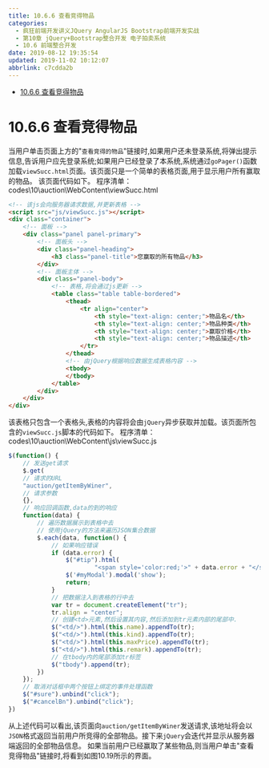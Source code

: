 ```yaml
---
title: 10.6.6 查看竞得物品
categories: 
  - 疯狂前端开发讲义JQuery AngularJS Bootstrap前端开发实战
  - 第10章 jQuery+Bootstrap整合开发 电子拍卖系统
  - 10.6 前端整合开发
date: 2019-08-12 19:35:54
updated: 2019-11-02 10:12:07
abbrlink: c7cdda2b
---
```

<div id='my_toc'>

- [10.6.6 查看竞得物品](/JavaReadingNotes/c7cdda2b/#10-6-6-查看竞得物品)

</div>
<!--more-->
<script>if (navigator.platform.toLowerCase() == 'win32'){document.getElementById('my_toc').style.display = 'none';}</script>

<!--end-->
# 10.6.6 查看竞得物品 #
当用户单击页面上方的"`查看竞得的物品`"链接时,如果用户还未登录系统,将弹出提示信息,告诉用户应先登录系统;如果用户已经登录了本系统,系统通过`goPager()`函数加载`viewSucc.html`页面。该页面只是一个简单的表格页面,用于显示用户所有赢取的物品。
该页面代码如下。
程序清单：codes\10\auction\WebContent\viewSucc.html
```html
<!-- 该js会向服务器请求数据,并更新表格 -->
<script src="js/viewSucc.js"></script>
<div class="container">
    <!-- 面板 -->
    <div class="panel panel-primary">
        <!-- 面板头 -->
        <div class="panel-heading">
            <h3 class="panel-title">您赢取的所有物品</h3>
        </div>
        <!-- 面板主体 -->
        <div class="panel-body">
            <!-- 表格,将会通过js更新 -->
            <table class="table table-bordered">
                <thead>
                    <tr align="center">
                        <th style="text-align: center;">物品名</th>
                        <th style="text-align: center;">物品种类</th>
                        <th style="text-align: center;">赢取价格</th>
                        <th style="text-align: center;">物品描述</th>
                    </tr>
                </thead>
                <!-- 由jQuery根据响应数据生成表格内容 -->
                <tbody>
                </tbody>
            </table>
        </div>
    </div>
</div>
```
该表格只包含一个表格头,表格的内容将会由`jQuery`异步获取并加载。该页面所包含的`viewSucc.js`脚本的代码如下。
程序清单：codes\10\auction\WebContent\js\viewSucc.js
```javascript
$(function() {
    // 发送get请求
    $.get(
    // 请求的URL
    "auction/getItemByWiner",
    // 请求参数
    {},
    // 响应回调函数,data的到的响应
    function(data) {
        // 遍历数据展示到表格中去
        // 使用jQuery的方法来遍历JSON集合数据
        $.each(data, function() {
            // 如果响应错误
            if (data.error) {
                $("#tip").html(
                        "<span style='color:red;'>" + data.error + "</span>");
                $('#myModal').modal('show');
                return;
            }
            // 把数据注入到表格的行中去
            var tr = document.createElement("tr");
            tr.align = "center";
            // 创建<td>元素,然后设置其内容,然后添加到tr元素内部的尾部中.
            $("<td/>").html(this.name).appendTo(tr);
            $("<td/>").html(this.kind).appendTo(tr);
            $("<td/>").html(this.maxPrice).appendTo(tr);
            $("<td/>").html(this.remark).appendTo(tr);
            // 在tbody内的尾部添加tr标签
            $("tbody").append(tr);
        })
    });
    // 取消对话框中两个按钮上绑定的事件处理函数
    $("#sure").unbind("click");
    $("#cancelBn").unbind("click");
})
```
从上述代码可以看出,该页面向`auction/getItemByWiner`发送请求,该地址将会以`JSON`格式返回当前用户所竞得的全部物品。接下来`jQuery`会迭代并显示从服务器端返回的全部物品信息。
如果当前用户已经赢取了某些物品,则当用户单击"查看竞得物品"链接时,将看到如图10.19所示的界面。


